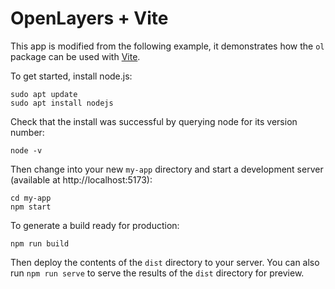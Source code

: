 # OpenLayers + Vite

This app is modified from the following example, it demonstrates how the `ol` package can be used with [Vite](https://vitejs.dev/).

To get started, install node.js:

    sudo apt update
    sudo apt install nodejs
Check that the install was successful by querying node for its version number:

    node -v

Then change into your new `my-app` directory and start a development server (available at http://localhost:5173):

    cd my-app
    npm start

To generate a build ready for production:

    npm run build

Then deploy the contents of the `dist` directory to your server.  You can also run `npm run serve` to serve the results of the `dist` directory for preview.
